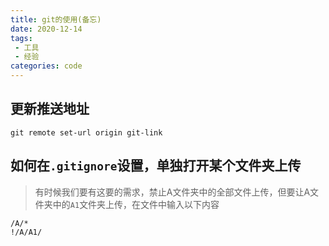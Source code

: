 ```yaml
---
title: git的使用(备忘)
date: 2020-12-14
tags:
 - 工具
 - 经验
categories: code
---
```



## 更新推送地址

```
git remote set-url origin git-link
```

## 如何在`.gitignore`设置，单独打开某个文件夹上传
> 有时候我们要有这要的需求，禁止A文件夹中的全部文件上传，但要让A文件夹中的`A1`文件夹上传，在文件中输入以下内容
```
/A/* 
!/A/A1/

```